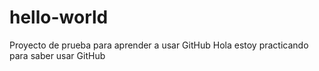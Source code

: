 # hello-world
Proyecto de prueba para aprender a usar GitHub
Hola estoy practicando para saber usar GitHub
